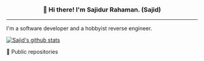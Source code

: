 <h3 align="center">👋 Hi there! I'm Sajidur Rahaman. (Sajid)</h3>

<!--
<p align=center>
  <a href="www.twitter.com/Sajidur78">Twitter</a>
</p>
-->

---

I'm a software developer and a hobbyist reverse engineer.

[![Sajid's github stats](https://github-readme-stats.vercel.app/api?username=Sajidur78)](https://github.com/anuraghazra/github-readme-stats)

🔽 Public repositories

